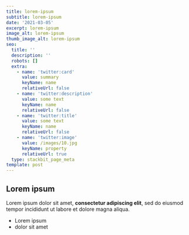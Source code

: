 ```yaml
---
title: lorem-ipsum
subtitle: lorem-ipsum
date: '2021-03-05'
excerpt: lorem-ipsum
image_alt: lorem-ipsum
thumb_image_alt: lorem-ipsum
seo:
  title: ''
  description: ''
  robots: []
  extra:
    - name: 'twitter:card'
      value: summary
      keyName: name
      relativeUrl: false
    - name: 'twitter:description'
      value: some text
      keyName: name
      relativeUrl: false
    - name: 'twitter:title'
      value: some text
      keyName: name
      relativeUrl: false
    - name: 'twitter:image'
      value: /images/10.jpg
      keyName: property
      relativeUrl: true
  type: stackbit_page_meta
template: post
---
```

## Lorem ipsum

Lorem ipsum dolor sit amet, **consectetur adipiscing elit**, sed do eiusmod tempor incididunt ut labore et dolore magna aliqua.

- Lorem ipsum
- dolor sit amet